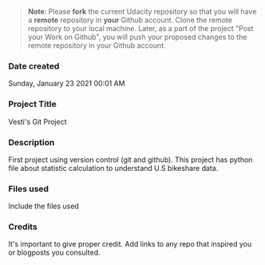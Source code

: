>**Note**: Please **fork** the current Udacity repository so that you will have a **remote** repository in **your** Github account. Clone the remote repository to your local machine. Later, as a part of the project "Post your Work on Github", you will push your proposed changes to the remote repository in your Github account.

### Date created
Sunday, January 23 2021 00:01 AM

### Project Title
Vesti's Git Project

### Description
First project using version control (git and github).
This project has python file about statistic calculation to understand U.S bikeshare data.

### Files used
Include the files used

### Credits
It's important to give proper credit. Add links to any repo that inspired you or blogposts you consulted.


